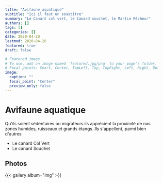 ```yaml
---
title: "Avifaune aquatique"
subtitle: "Ici il faut un soustitre"
summary: "Le Canard col vert, le Canard souchet, le Martin Pêcheur"
authors: []
tags: []
categories: []
date: 2020-04-20
lastmod: 2020-04-20
featured: true
draft: false

# Featured image
# To use, add an image named `featured.jpg/png` to your page's folder.
# Focal points: Smart, Center, TopLeft, Top, TopRight, Left, Right, BottomLeft, Bottom, BottomRight.
image:
  caption: ""
  focal_point: "Center"
  preview_only: false
---
```


# Avifaune aquatique

Qu'ils soient sédentaires ou migrateurs ils apprécient la proximité de nos zones humides, ruisseaux et grands étangs. Ils s'appellent, parmi bien d'autres  
* Le canard Col Vert
* Le canard Souchet

## Photos

{{< gallery album="img" >}}

